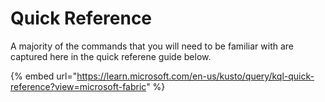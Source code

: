 # Quick Reference

A majority of the commands that you will need to be familiar with are captured here in the quick referene guide below.

{% embed url="https://learn.microsoft.com/en-us/kusto/query/kql-quick-reference?view=microsoft-fabric" %}
